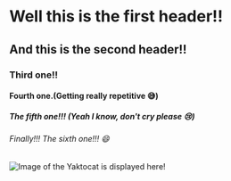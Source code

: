 # Well this is the first header!!
## And this is the second header!!
### Third one!!
#### Fourth one.(Getting really repetitive :sweat_smile:)
##### The fifth one!!! (Yeah I know, don't cry please :cry:)
###### Finally!!! The sixth one!!! :smile:
![Image of the Yaktocat is displayed here!](https://octodex.github.com/images/yaktocat.png)
